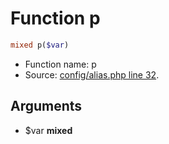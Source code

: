 Function p
===========================





```php
mixed p($var)
```

* Function name: p
* Source: [config/alias.php line 32](https://github.com/PrestaShop/PrestaShop/blob/1.6.0.13/config/alias.php#L32).

Arguments
---------

* $var **mixed**

